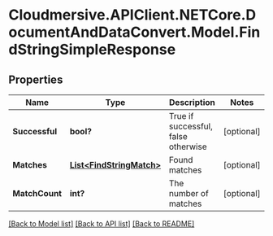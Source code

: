 # Cloudmersive.APIClient.NETCore.DocumentAndDataConvert.Model.FindStringSimpleResponse
## Properties

Name | Type | Description | Notes
------------ | ------------- | ------------- | -------------
**Successful** | **bool?** | True if successful, false otherwise | [optional] 
**Matches** | [**List&lt;FindStringMatch&gt;**](FindStringMatch.md) | Found matches | [optional] 
**MatchCount** | **int?** | The number of matches | [optional] 

[[Back to Model list]](../README.md#documentation-for-models) [[Back to API list]](../README.md#documentation-for-api-endpoints) [[Back to README]](../README.md)

